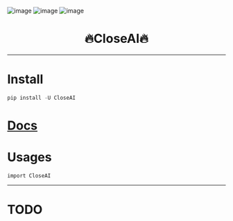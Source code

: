 

![image](https://img.shields.io/pypi/v/CloseAI.svg) ![image](https://img.shields.io/travis/yuanjie-ai/CloseAI.svg) ![image](https://readthedocs.org/projects/CloseAI/badge/?version=latest)



<h1 align = "center">🔥CloseAI🔥</h1>

---
# Install
```python
pip install -U CloseAI
```

# [Docs](https://jie-yuan.github.io/CloseAI/)

# Usages
```
import CloseAI
```

---
# TODO
